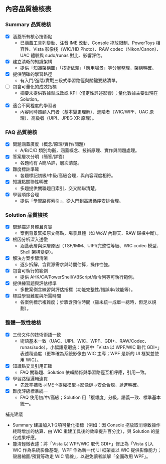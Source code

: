 ## 內容品質檢核表

### Summary 品質檢核
- [x] 涵蓋所有核心技術點
  - 已涵蓋工具列變動、注音 IME 改動、Console 拖放限制、PowerToys 相容性、Vista 影像棧（WIC/HD Photo）、RAW codec（Nikon/Canon）、UAC 體驗與 sudo/runas 對比、影響評估。
- [x] 建立清晰的知識架構
  - 提供「知識架構圖」「技術依賴」「應用場景」等分層整理，架構明確。
- [x] 提供明確的學習路徑
  - 有入門/進階/實戰三段式學習路徑與關鍵要點清單。
- [ ] 包含可量化的成效指標
  - 摘要未提供數據型成效或 KPI（僅定性評述影響）；量化數據主要出現在 Solution。
- [x] 適合不同程度的學習者
  - 內容同時照顧入門者（基本變更理解）、進階者（WIC/WPF、UAC 原理）、高級者（UIPI、JPEG XR 原理）。

### FAQ 品質檢核
- [x] 問題涵蓋廣度（概念/原理/實作/問題）
  - A/B/C/D 類別均衡，涵蓋概念、技術原理、實作與問題處理。
- [x] 答案層次分明（簡答/詳答）
  - 各題均有 A簡/A詳，層次清楚。
- [x] 難度標註準確
  - 各題標記初級/中級/高級合理，與內容深度相符。
- [x] 知識點關聯性明確
  - 多題提供關聯題目索引，交叉關聯清楚。
- [x] 學習順序合理
  - 提供「學習路徑索引」，從入門到高級循序安排合理。

### Solution 品質檢核
- [x] 問題描述具體且真實
  - 案例背景緊扣原文痛點，場景具體（如 WoW 內聊天、RAW 歸檔中斷）。
- [x] 根因分析深入透徹
  - 涵蓋表層與深層原因（TSF/IMM、UIPI/完整性等級、WIC codec 模型、Shell 架構變更）。
- [x] 解決方案步驟清晰
  - 逐步拆解，含資源需求與時間估算，操作性強。
- [x] 包含可執行的範例
  - 提供 AHK/C#/PowerShell/VBScript/命令列等可執行範例。
- [x] 提供練習題與評估標準
  - 多數案例含練習與評估指標（功能完整性/錯誤率/效能等）。
- [x] 標註學習難度與所需時間
  - 各案例標示複雜度；步驟含預估時間（雖未統一成單一總時，但足以規劃）。

### 整體一致性檢核
- [x] 三份文件的技術術語一致
  - 術語基本一致（UAC、UIPI、WIC、WPF、GDI+、RAW/Codec、runas/sudo）。小幅語意瑕疵：摘要中「Vista 以 WPF/WIC 取代 GDI+」表述稍過度（更準確為系統影像由 WIC 主導；WPF 是新的 UI 框架並使用 WIC）。
- [x] 知識點交叉引用正確
  - FAQ 關聯題、Solution 依賴關係與學習路徑互相呼應，引用一致。
- [x] 學習路徑邏輯連貫
  - 先效率補救→IME→提權模型→影像鏈→安全合規，遞進明確。
- [x] 難度評級標準統一
  - FAQ 使用初/中/高級；Solution 用「複雜度」分級，語義一致、標準基本統一。

補充建議
- Summary 建議加入1-2項可量化指標（例如：因 Console 拖放取消導致操作耗時增加的估算、由 WIC 重建工具後的效率提升百分比），與 Solution 的量化成果呼應。
- 釐清輕微表述：將「Vista 以 WPF/WIC 取代 GDI+」修正為「Vista 引入 WIC 作為系統影像基礎，WPF 作為新一代 UI 框架並以 WIC 提供影像能力；殼層縮圖/預覽等改走 WIC 管線」，以避免讀者誤解「全面改用 WPF」。